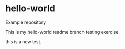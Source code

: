# hello-world
Example repository

This is my hello-world readme branch testing exercise.

this is a new test.
